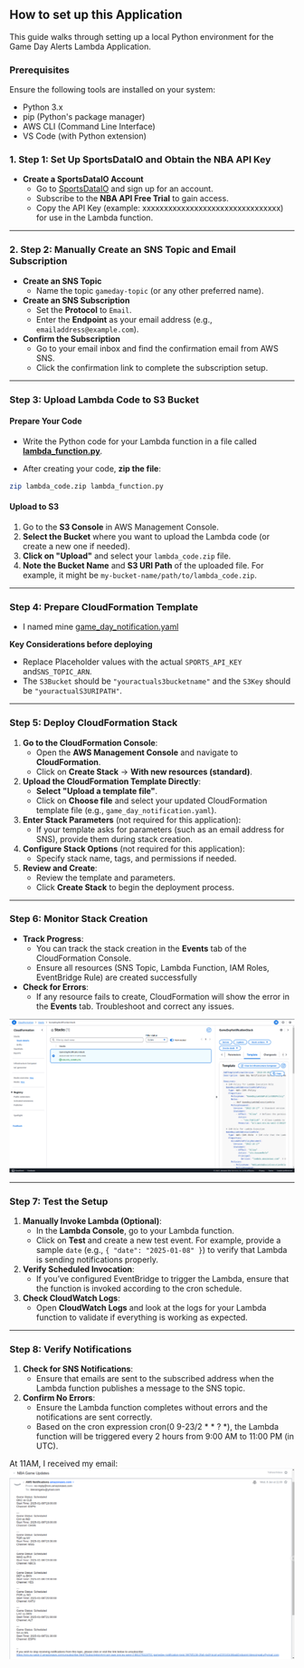 ## How to set up this Application 

This guide walks through setting up a local Python environment for the Game Day Alerts Lambda Application.

### Prerequisites

Ensure the following tools are installed on your system:
- Python 3.x
- pip (Python's package manager)
- AWS CLI (Command Line Interface)
- VS Code (with Python extension)

### 1. Step 1: Set Up SportsDataIO and Obtain the NBA API Key

- **Create a SportsDataIO Account**
    - Go to [SportsDataIO](https://sportsdata.io/) and sign up for an account.
    - Subscribe to the **NBA API Free Trial** to gain access.
    - Copy the API Key (example: xxxxxxxxxxxxxxxxxxxxxxxxxxxxxxxx) for use in the Lambda function.

---

### 2. Step 2: Manually Create an SNS Topic and Email Subscription

- **Create an SNS Topic**
    - Name the topic `gameday-topic` (or any other preferred name).
- **Create an SNS Subscription**
    - Set the **Protocol** to `Email`.
    - Enter the **Endpoint** as your email address (e.g., `emailaddress@example.com`).
- **Confirm the Subscription**
    - Go to your email inbox and find the confirmation email from AWS SNS.
    - Click the confirmation link to complete the subscription setup.

---

###  Step 3: Upload Lambda Code to S3 Bucket

#### Prepare Your Code

- Write the Python code for your Lambda function in a file called **[lambda_function.py](https://github.com/blessingaliu/30DayDevopsChallenge/blob/main/Day2-AWSGameDayNotificationService/src/lambda_function.py)**.

- After creating your code, **zip the file**:
```bash
zip lambda_code.zip lambda_function.py

```


#### Upload to S3

1. Go to the **S3 Console** in AWS Management Console.
2. **Select the Bucket** where you want to upload the Lambda code (or create a new one if needed).
3. **Click on "Upload"** and select your `lambda_code.zip` file.
4. **Note the Bucket Name** and **S3 URI Path** of the uploaded file. For example, it might be `my-bucket-name/path/to/lambda_code.zip`.

---

### Step 4: Prepare CloudFormation Template
- I named mine [game_day_notification.yaml](https://github.com/blessingaliu/30DayDevopsChallenge/blob/main/Day2-AWSGameDayNotificationService/src/game_day_notification.yaml)

**Key Considerations before deploying**
- Replace Placeholder values with the actual `SPORTS_API_KEY` and`SNS_TOPIC_ARN`.
- The `S3Bucket` should be `"youractuals3bucketname"` and the `S3Key` should be `"youractualS3URIPATH"`.

---
### Step 5: Deploy CloudFormation Stack

1. **Go to the CloudFormation Console**:
    - Open the **AWS Management Console** and navigate to **CloudFormation**.
    - Click on **Create Stack** → **With new resources (standard)**.
2. **Upload the CloudFormation Template Directly**:
    - **Select "Upload a template file"**.
    - Click on **Choose file** and select your updated CloudFormation template file (e.g., `game_day_notification.yaml`).
3. **Enter Stack Parameters** (not required for this application):
    - If your template asks for parameters (such as an email address for SNS), provide them during stack creation.
4. **Configure Stack Options** (not required for this application):
    - Specify stack name, tags, and permissions if needed.
5. **Review and Create**:
    - Review the template and parameters.
    - Click **Create Stack** to begin the deployment process.
  
---

### Step 6: Monitor Stack Creation

- **Track Progress**:
    - You can track the stack creation in the **Events** tab of the CloudFormation Console.
    - Ensure all resources (SNS Topic, Lambda Function, IAM Roles, EventBridge Rule) are created successfully
- **Check for Errors**:
    - If any resource fails to create, CloudFormation will show the error in the **Events** tab. Troubleshoot and correct any issues.

![Stack successfully created](https://github.com/blessingaliu/30DayDevopsChallenge/blob/6563a9038ee9e5dd202b45f845c748b5025fc8cc/Day2-AWSGameDayNotificationService/assets/cloudformationstack.png)
 
---
### Step 7: Test the Setup

1. **Manually Invoke Lambda (Optional)**:
    - In the **Lambda Console**, go to your Lambda function.
    - Click on **Test** and create a new test event. For example, provide a sample `date` (e.g., `{ "date": "2025-01-08" }`) to verify that Lambda is sending notifications properly.
2. **Verify Scheduled Invocation**:
    - If you’ve configured EventBridge to trigger the Lambda, ensure that the function is invoked according to the cron schedule.
3. **Check CloudWatch Logs**:
    - Open **CloudWatch Logs** and look at the logs for your Lambda function to validate if everything is working as expected.


---
### Step 8: Verify Notifications

1. **Check for SNS Notifications**:
    - Ensure that emails are sent to the subscribed address when the Lambda function publishes a message to the SNS topic.
2. **Confirm No Errors**:
    - Ensure the Lambda function completes without errors and the notifications are sent correctly.
    - Based on the cron expression cron(0 9-23/2 * * ? *), the Lambda function will be triggered every 2 hours from 9:00 AM to 11:00 PM (in UTC).

At 11AM, I received my email:
![Email Notification](https://github.com/blessingaliu/30DayDevopsChallenge/blob/c6b3047e841483bfc1ec0bb2d1483c9f0df870d8/Day2-AWSGameDayNotificationService/assets/gamedayupdates.png)
  

